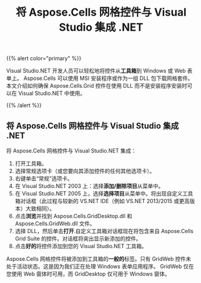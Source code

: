 ﻿---
title: 将 Aspose.Cells 网格控件与 Visual Studio 集成 .NET
type: docs
weight: 10
url: /zh/net/integrate-aspose-cells-grid-controls-with-visual-studio-net/
---
{{% alert color="primary" %}} 

 Visual Studio.NET 开发人员可以轻松地将控件从**工具箱**到 Windows 或 Web 表单上。 Aspose.Cells 可以使用 MSI 安装程序或作为一组 DLL 包下载网格套件。本文介绍如何确保 Aspose.Cells.Grid 控件在使用 DLL 而不是安装程序安装时可以在 Visual Studio.NET 中使用。

{{% /alert %}} 
## **将 Aspose.Cells 网格控件与 Visual Studio 集成 .NET**
将 Aspose.Cells 网格控件与 Visual Studio.NET 集成：

1. 打开工具箱。
1. 选择常规选项卡（或您要向其添加控件的任何其他选项卡）。
1. 右键单击“常规”选项卡。
1. 在 Visual Studio.NET 2003 上：选择**添加/删除项目**从菜单中。
1. 在 Visual Studio.NET 2005 上，选择**选择项目**从菜单中。将出现自定义工具箱对话框（此过程与较新的 VS.NET IDE（例如 VS.NET 2013/2015 或更高版本）大致相同）。
1. 点击**浏览**并找到 Aspose.Cells.GridDesktop.dll 和 Aspose.Cells.GridWeb.dll 文件。
1. 选择 DLL，然后单击**打开**.自定义工具箱对话框现在将包含来自 Aspose.Cells Grid Suite 的控件。对话框将突出显示新添加的控件。
1. 点击**好的**将控件添加到您的 Visual Studio.NET 工具箱。

 Aspose.Cells 网格控件将被添加到工具箱的**一般的**标签。只有 GridWeb 控件未处于活动状态。这是因为我们正在处理 Windows 表单应用程序。 GridWeb 仅在您使用 Web 窗体时可用，而 GridDesktop 仅可用于 Windows 窗体。
